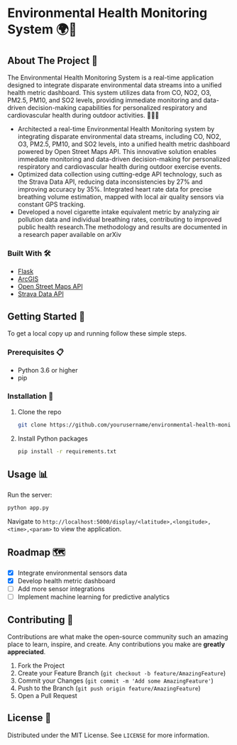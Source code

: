 
# Environmental Health Monitoring System 🌍🔬

## About The Project 📖

The Environmental Health Monitoring System is a real-time application designed to integrate disparate environmental data streams into a unified health metric dashboard. This system utilizes data from CO, NO2, O3, PM2.5, PM10, and SO2 levels, providing immediate monitoring and data-driven decision-making capabilities for personalized respiratory and cardiovascular health during outdoor activities. 🏃‍♂️💨

 - Architected a real-time Environmental Health Monitoring system by integrating disparate environmental data streams, including CO, NO2,
 O3, PM2.5, PM10, and SO2 levels, into a unified health metric dashboard powered by Open Street Maps API. This innovative solution enables
 immediate monitoring and data-driven decision-making for personalized respiratory and cardiovascular health during outdoor exercise events.
- Optimized data collection using cutting-edge API technology, such as the Strava Data API, reducing data inconsistencies by 27% and improving
 accuracy by 35%. Integrated heart rate data for precise breathing volume estimation, mapped with local air quality sensors via constant GPS
 tracking.
- Developed a novel cigarette intake equivalent metric by analyzing air pollution data and individual breathing rates, contributing to improved
 public health research.The methodology and results are documented in a research paper available on arXiv


### Built With 🛠️

- [Flask](https://flask.palletsprojects.com/)
- [ArcGIS](https://www.arcgis.com/index.html)
- [Open Street Maps API](https://www.openstreetmap.org/)
- [Strava Data API](https://developers.strava.com/)

## Getting Started 🚀

To get a local copy up and running follow these simple steps.

### Prerequisites 📋

- Python 3.6 or higher
- pip

### Installation 🔧

1. Clone the repo
   ```sh
   git clone https://github.com/yourusername/environmental-health-monitoring.git
   ```
2. Install Python packages
   ```sh
   pip install -r requirements.txt
   ```

## Usage 📊

Run the server:
```sh
python app.py
```
Navigate to `http://localhost:5000/display/<latitude>,<longitude>,<time>,<param>` to view the application.

## Roadmap 🗺️

- [x] Integrate environmental sensors data
- [x] Develop health metric dashboard
- [ ] Add more sensor integrations
- [ ] Implement machine learning for predictive analytics

## Contributing 🤝

Contributions are what make the open-source community such an amazing place to learn, inspire, and create. Any contributions you make are **greatly appreciated**.

1. Fork the Project
2. Create your Feature Branch (`git checkout -b feature/AmazingFeature`)
3. Commit your Changes (`git commit -m 'Add some AmazingFeature'`)
4. Push to the Branch (`git push origin feature/AmazingFeature`)
5. Open a Pull Request

## License 📝

Distributed under the MIT License. See `LICENSE` for more information.


